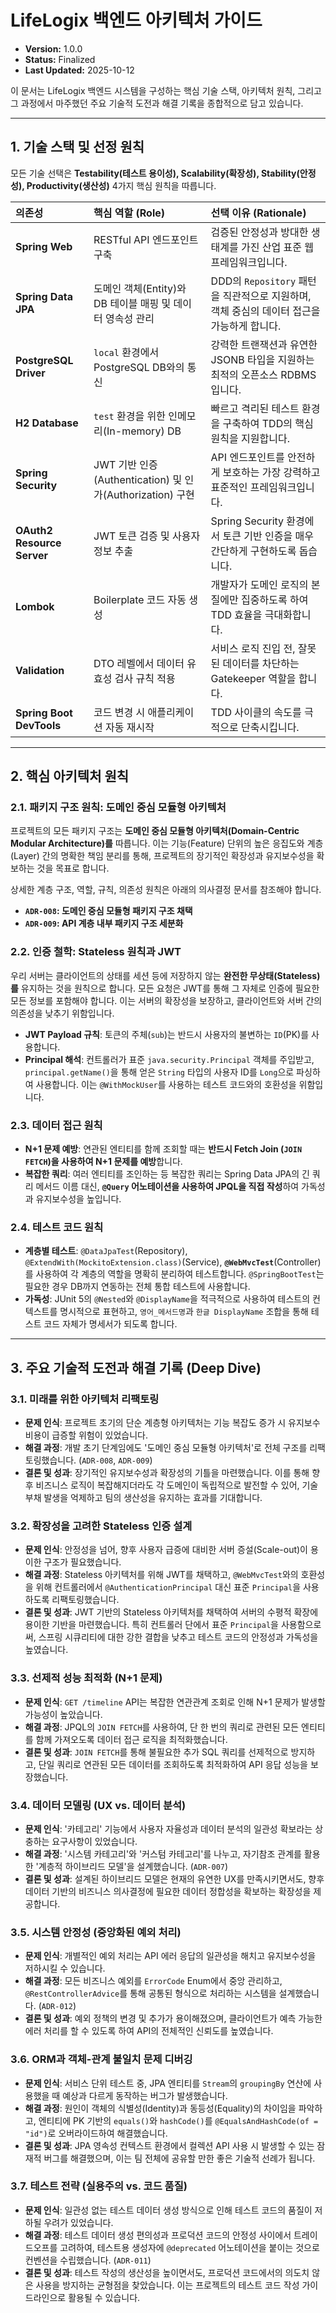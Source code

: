 # LifeLogix 백엔드 아키텍처 가이드

- **Version:** 1.0.0
- **Status:** Finalized
- **Last Updated:** 2025-10-12

이 문서는 LifeLogix 백엔드 시스템을 구성하는 핵심 기술 스택, 아키텍처 원칙, 그리고 그 과정에서 마주했던 주요 기술적 도전과 해결 기록을 종합적으로 담고 있습니다.

---

## 1. 기술 스택 및 선정 원칙

모든 기술 선택은 **Testability(테스트 용이성), Scalability(확장성), Stability(안정성), Productivity(생산성)** 4가지 핵심 원칙을 따릅니다.

| 의존성 | 핵심 역할 (Role) | 선택 이유 (Rationale) |
| :--- | :--- |:---|
| **Spring Web** | RESTful API 엔드포인트 구축 | 검증된 안정성과 방대한 생태계를 가진 산업 표준 웹 프레임워크입니다. |
| **Spring Data JPA** | 도메인 객체(Entity)와 DB 테이블 매핑 및 데이터 영속성 관리 | DDD의 `Repository` 패턴을 직관적으로 지원하며, 객체 중심의 데이터 접근을 가능하게 합니다. |
| **PostgreSQL Driver** | `local` 환경에서 PostgreSQL DB와의 통신 | 강력한 트랜잭션과 유연한 JSONB 타입을 지원하는 최적의 오픈소스 RDBMS입니다. |
| **H2 Database** | `test` 환경을 위한 인메모리(In-memory) DB | 빠르고 격리된 테스트 환경을 구축하여 TDD의 핵심 원칙을 지원합니다. |
| **Spring Security** | JWT 기반 인증(Authentication) 및 인가(Authorization) 구현 | API 엔드포인트를 안전하게 보호하는 가장 강력하고 표준적인 프레임워크입니다. |
| **OAuth2 Resource Server** | JWT 토큰 검증 및 사용자 정보 추출 | Spring Security 환경에서 토큰 기반 인증을 매우 간단하게 구현하도록 돕습니다. |
| **Lombok** | Boilerplate 코드 자동 생성 | 개발자가 도메인 로직의 본질에만 집중하도록 하여 TDD 효율을 극대화합니다. |
| **Validation** | DTO 레벨에서 데이터 유효성 검사 규칙 적용 | 서비스 로직 진입 전, 잘못된 데이터를 차단하는 Gatekeeper 역할을 합니다. |
| **Spring Boot DevTools**| 코드 변경 시 애플리케이션 자동 재시작 | TDD 사이클의 속도를 극적으로 단축시킵니다. |

---

## 2. 핵심 아키텍처 원칙

### 2.1. 패키지 구조 원칙: 도메인 중심 모듈형 아키텍처

프로젝트의 모든 패키지 구조는 **도메인 중심 모듈형 아키텍처(Domain-Centric Modular Architecture)를** 따릅니다. 이는 기능(Feature) 단위의 높은 응집도와 계층(Layer) 간의 명확한 책임 분리를 통해, 프로젝트의 장기적인 확장성과 유지보수성을 확보하는 것을 목표로 합니다.

상세한 계층 구조, 역할, 규칙, 의존성 원칙은 아래의 의사결정 문서를 참조해야 합니다.

-   **`ADR-008`: 도메인 중심 모듈형 패키지 구조 채택**
-   **`ADR-009`: API 계층 내부 패키지 구조 세분화**

### 2.2. 인증 철학: Stateless 원칙과 JWT

우리 서버는 클라이언트의 상태를 세션 등에 저장하지 않는 **완전한 무상태(Stateless)를** 유지하는 것을 원칙으로 합니다. 모든 요청은 JWT를 통해 그 자체로 인증에 필요한 모든 정보를 포함해야 합니다. 이는 서버의 확장성을 보장하고, 클라이언트와 서버 간의 의존성을 낮추기 위함입니다.

-   **JWT Payload 규칙**: 토큰의 주체(`sub`)는 반드시 사용자의 불변하는 `ID`(PK)를 사용합니다.
-   **Principal 해석**: 컨트롤러가 표준 `java.security.Principal` 객체를 주입받고, `principal.getName()`을 통해 얻은 `String` 타입의 사용자 ID를 `Long`으로 파싱하여 사용합니다. 이는 `@WithMockUser`를 사용하는 테스트 코드와의 호환성을 위함입니다.

### 2.3. 데이터 접근 원칙

-   **N+1 문제 예방**: 연관된 엔티티를 함께 조회할 때는 **반드시 Fetch Join (`JOIN FETCH`)을 사용하여 N+1 문제를 예방**합니다.
-   **복잡한 쿼리**: 여러 엔티티를 조인하는 등 복잡한 쿼리는 Spring Data JPA의 긴 쿼리 메서드 이름 대신, **`@Query` 어노테이션을 사용하여 JPQL을 직접 작성**하여 가독성과 유지보수성을 높입니다.

### 2.4. 테스트 코드 원칙

-   **계층별 테스트**: `@DataJpaTest`(Repository), `@ExtendWith(MockitoExtension.class)`(Service), **`@WebMvcTest`**(Controller)를 사용하여 각 계층의 역할을 명확히 분리하여 테스트합니다. `@SpringBootTest`는 필요한 경우 DB까지 연동하는 전체 통합 테스트에 사용합니다.
-   **가독성**: JUnit 5의 `@Nested`와 `@DisplayName`을 적극적으로 사용하여 테스트의 컨텍스트를 명시적으로 표현하고, `영어_메서드명`과 `한글 DisplayName` 조합을 통해 테스트 코드 자체가 명세서가 되도록 합니다.

---

## 3. 주요 기술적 도전과 해결 기록 (Deep Dive)

### 3.1. 미래를 위한 아키텍처 리팩토링

-   **문제 인식**: 프로젝트 초기의 단순 계층형 아키텍처는 기능 복잡도 증가 시 유지보수 비용이 급증할 위험이 있었습니다.
-   **해결 과정**: 개발 초기 단계임에도 '도메인 중심 모듈형 아키텍처'로 전체 구조를 리팩토링했습니다. (`ADR-008`, `ADR-009`)
-   **결론 및 성과**: 장기적인 유지보수성과 확장성의 기틀을 마련했습니다. 이를 통해 향후 비즈니스 로직이 복잡해지더라도 각 도메인이 독립적으로 발전할 수 있어, 기술 부채 발생을 억제하고 팀의 생산성을 유지하는 효과를 기대합니다.

### 3.2. 확장성을 고려한 Stateless 인증 설계

-   **문제 인식**: 안정성을 넘어, 향후 사용자 급증에 대비한 서버 증설(Scale-out)이 용이한 구조가 필요했습니다.
-   **해결 과정**: Stateless 아키텍처를 위해 JWT를 채택하고, `@WebMvcTest`와의 호환성을 위해 컨트롤러에서 `@AuthenticationPrincipal` 대신 표준 `Principal`을 사용하도록 리팩토링했습니다.
-   **결론 및 성과**: JWT 기반의 Stateless 아키텍처를 채택하여 서버의 수평적 확장에 용이한 기반을 마련했습니다. 특히 컨트롤러 단에서 표준 `Principal`을 사용함으로써, 스프링 시큐리티에 대한 강한 결합을 낮추고 테스트 코드의 안정성과 가독성을 높였습니다.

### 3.3. 선제적 성능 최적화 (N+1 문제)

-   **문제 인식**: `GET /timeline` API는 복잡한 연관관계 조회로 인해 N+1 문제가 발생할 가능성이 높았습니다.
-   **해결 과정**: JPQL의 `JOIN FETCH`를 사용하여, 단 한 번의 쿼리로 관련된 모든 엔티티를 함께 가져오도록 데이터 접근 로직을 최적화했습니다.
-   **결론 및 성과**: `JOIN FETCH`를 통해 불필요한 추가 SQL 쿼리를 선제적으로 방지하고, 단일 쿼리로 연관된 모든 데이터를 조회하도록 최적화하여 API 응답 성능을 보장했습니다.

### 3.4. 데이터 모델링 (UX vs. 데이터 분석)

-   **문제 인식**: '카테고리' 기능에서 사용자 자율성과 데이터 분석의 일관성 확보라는 상충하는 요구사항이 있었습니다.
-   **해결 과정**: '시스템 카테고리'와 '커스텀 카테고리'를 나누고, 자기참조 관계를 활용한 '계층적 하이브리드 모델'을 설계했습니다. (`ADR-007`)
-   **결론 및 성과**: 설계된 하이브리드 모델은 현재의 유연한 UX를 만족시키면서도, 향후 데이터 기반의 비즈니스 의사결정에 필요한 데이터 정합성을 확보하는 확장성을 제공합니다.

### 3.5. 시스템 안정성 (중앙화된 예외 처리)

-   **문제 인식**: 개별적인 예외 처리는 API 에러 응답의 일관성을 해치고 유지보수성을 저하시킬 수 있습니다.
-   **해결 과정**: 모든 비즈니스 예외를 `ErrorCode` Enum에서 중앙 관리하고, `@RestControllerAdvice`를 통해 공통된 형식으로 처리하는 시스템을 설계했습니다. (`ADR-012`)
-   **결론 및 성과**: 예외 정책의 변경 및 추가가 용이해졌으며, 클라이언트가 예측 가능한 에러 처리를 할 수 있도록 하여 API의 전체적인 신뢰도를 높였습니다.

### 3.6. ORM과 객체-관계 불일치 문제 디버깅

-   **문제 인식**: 서비스 단위 테스트 중, JPA 엔티티를 `Stream`의 `groupingBy` 연산에 사용했을 때 예상과 다르게 동작하는 버그가 발생했습니다.
-   **해결 과정**: 원인이 객체의 식별성(Identity)과 동등성(Equality)의 차이임을 파악하고, 엔티티에 PK 기반의 `equals()`와 `hashCode()`를 `@EqualsAndHashCode(of = "id")`로 오버라이드하여 해결했습니다.
-   **결론 및 성과**: JPA 영속성 컨텍스트 환경에서 컬렉션 API 사용 시 발생할 수 있는 잠재적 버그를 해결했으며, 이는 팀 전체에 공유할 만한 좋은 기술적 선례가 됩니다.

### 3.7. 테스트 전략 (실용주의 vs. 코드 품질)

-   **문제 인식**: 일관성 없는 테스트 데이터 생성 방식으로 인해 테스트 코드의 품질이 저하될 우려가 있었습니다.
-   **해결 과정**: 테스트 데이터 생성 편의성과 프로덕션 코드의 안정성 사이에서 트레이드오프를 고려하여, 테스트용 생성자에 `@deprecated` 어노테이션을 붙이는 것으로 컨벤션을 수립했습니다. (`ADR-011`)
-   **결론 및 성과**: 테스트 작성의 생산성을 높이면서도, 프로덕션 코드에서의 의도치 않은 사용을 방지하는 균형점을 찾았습니다. 이는 프로젝트의 테스트 코드 작성 가이드라인으로 활용될 수 있습니다.